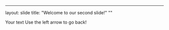 ---

layout: slide
title: "Welcome to our second slide!"
""

Your text
Use the left arrow to go back!
